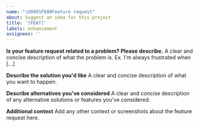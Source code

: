 ```yaml
---
name: "\U0001F680Feature request"
about: Suggest an idea for this project
title: '[FEAT]'
labels: enhancement
assignees: ''
---
```


<!---
Delete a specific section if you can't come up with anything to write in it.
--->

**Is your feature request related to a problem? Please describe.**
A clear and concise description of what the problem is. Ex. I'm always frustrated when [...]

**Describe the solution you'd like**
A clear and concise description of what you want to happen.

**Describe alternatives you've considered**
A clear and concise description of any alternative solutions or features you've considered.

**Additional context**
Add any other context or screenshots about the feature request here.
